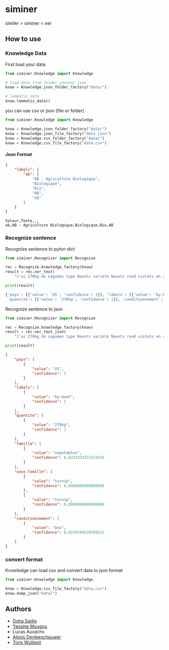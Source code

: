 # siminer

similer > siminer < ner

## How to use

### Knowledge Data

First load your data

```python
from siminer.Knowledge import Knowledge

# load data from folder content json
know = Knowledge.json_folder_factory("data/")

# lemmatiz data
know.lemmatiz_data()
```

you can use csv or json (file or folder)

```python
from siminer.Knowledge import Knowledge

know = Knowledge.json_folder_factory("data/")
know = Knowledge.json_file_factory("data.json")
know = Knowledge.csv_folder_factory("data/")
know = Knowledge.csv_file_factory("data.csv")
```

#### Json Format

```json
{
    "labels": {
        "ab": [
            "AB - Agriculture Biologique",
            "Biologique",
            "Bio",
            "AB",
            "ab"
        ]
    }
}
```

```csv
Valeur,Texte,,,
ab,AB - Agriculture Biologique,Biologique,Bio,AB
```

### Recognize sentence

Recognize sentence to pyton dict

```python
from siminer.Recognizer import Recognize

rec = Recognize.knowledge_factory(know)
result = rec.ner_text(
    "J'ai 270kg de Legumes type Navets variété Navets rond violets en cagette  qui viennent de États-Unis d'Amérique avec le label Transport Bateau")

print(result)
```

```python
{'pays': [{'value': 'US', 'confidence': 1}], 'labels': [{'value': 'by-boat', 'confidence': 1}],
 'quantite': [{'value': '270kg', 'confidence': 1}], 'conditionnement': [{'value': 'box', 'confidence': 1}]}
```

Recognize sentence to json

```python
from siminer.Recognizer import Recognize

rec = Recognize.knowledge_factory(know)
result = rec.ner_text_json(
    "J'ai 270kg de Legumes type Navets variété Navets rond violets en cagette  qui viennent de États-Unis d'Amérique avec le label Transport Bateau")

print(result)
```

```json
{
    "pays": [
        {
            "value": "US",
            "confidence": 1
        }
    ],
    "labels": [
        {
            "value": "by-boat",
            "confidence": 1
        }
    ],
    "quantite": [
        {
            "value": "270kg",
            "confidence": 1
        }
    ],
    "famille": [
        {
            "value": "vegetables",
            "confidence": 0.8333333333333334
        }
    ],
    "sous-famille": [
        {
            "value": "turnip",
            "confidence": 0.8888888888888888
        },
        {
            "value": "turnip",
            "confidence": 0.8888888888888888
        }
    ],
    "conditionnement": [
        {
            "value": "box",
            "confidence": 0.9230769230769231
        }
    ]
}
```

### convert format

Knowledge can load csv and convert data to json format

```python
from siminer.Knowledge import Knowledge

know = Knowledge.csv_file_factory("data.csv")
know.dump_json("data/")
```

## Authors

- [Doha Sadiq](https://github.com/SADIQdoha)
- [Yassine Mougou](https://github.com/ymougou)
- Lucas Auxachs
- [Alexis Devleeschauwer](https://github.com/devleesch001)
- [Tony Wullepit](https://github.com/wullepit)
